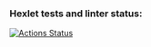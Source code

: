 ### Hexlet tests and linter status:
[![Actions Status](https://github.com/Kassy-8/frontend-project-lvl1/workflows/hexlet-check/badge.svg)](https://github.com/Kassy-8/frontend-project-lvl1/actions)
